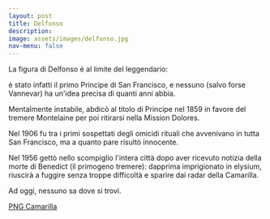 ```yaml
---
layout: post
title: Delfonso
description:
image: assets/images/delfonso.jpg
nav-menu: false
---
```


La figura di Delfonso è al limite del leggendario: 

è stato infatti il primo Principe di San Francisco, e nessuno (salvo forse Vannevar) ha un'idea precisa di quanti anni abbia.

Mentalmente instabile, abdicò al titolo di Principe nel 1859 in favore del tremere Montelaine per poi ritirarsi nella Mission Dolores.

Nel 1906 fu tra i primi sospettati degli omicidi rituali che avvenivano in tutta San Francisco, ma a quanto pare risultò innocente.

Nel 1956 gettò nello scompiglio l'intera città dopo aver ricevuto notizia della morte di Benedict (il primogeno tremere): dapprima imprigionato in elysium, riuscirà a fuggire senza troppe difficoltà e sparire dai radar della Camarilla.

Ad oggi, nessuno sa dove si trovi.

<a href="http://xabacadabra.com/cursed-legacy/png-camarilla.html" class="button back">PNG Camarilla</a>